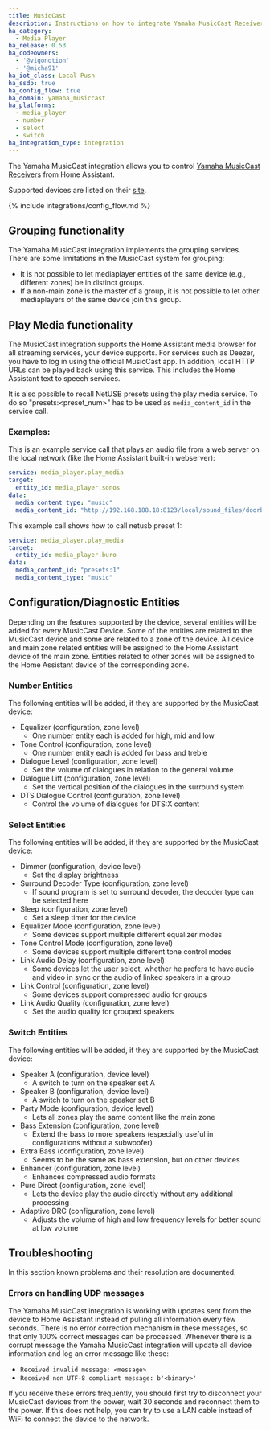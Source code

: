 ```yaml
---
title: MusicCast
description: Instructions on how to integrate Yamaha MusicCast Receivers into Home Assistant.
ha_category:
  - Media Player
ha_release: 0.53
ha_codeowners:
  - '@vigonotion'
  - '@micha91'
ha_iot_class: Local Push
ha_ssdp: true
ha_config_flow: true
ha_domain: yamaha_musiccast
ha_platforms:
  - media_player
  - number
  - select
  - switch
ha_integration_type: integration
---
```


The Yamaha MusicCast integration allows you to control [Yamaha MusicCast Receivers](https://usa.yamaha.com/products/audio_visual/musiccast/index.html) from Home Assistant.

Supported devices are listed on their [site](https://usa.yamaha.com/products/contents/audio_visual/musiccast/musiccast-compatiblity.html).

{% include integrations/config_flow.md %}

## Grouping functionality

The Yamaha MusicCast integration implements the grouping services. There are some limitations in the MusicCast system for grouping:

- It is not possible to let mediaplayer entities of the same device (e.g., different zones) be in distinct groups.
- If a non-main zone is the master of a group, it is not possible to let other mediaplayers of the same device join this group.

## Play Media functionality

The MusicCast integration supports the Home Assistant media browser for all streaming services, your device supports. For services such as Deezer, you have to log in using the official MusicCast app. In addition, local HTTP URLs can be played back using this service. This includes the Home Assistant text to speech services.

It is also possible to recall NetUSB presets using the play media service. To do so "presets:<preset_num>" has to be used as `media_content_id` in the service call.

### Examples:

This is an example service call that plays an audio file from a web server on the local network (like the Home Assistant built-in webserver):

```yaml
service: media_player.play_media
target:
  entity_id: media_player.sonos
data:
  media_content_type: "music"
  media_content_id: "http://192.168.188.18:8123/local/sound_files/doorbell-front.mp3"
```

This example call shows how to call netusb preset 1:

```yaml
service: media_player.play_media
target:
  entity_id: media_player.buro
data:
  media_content_id: "presets:1"
  media_content_type: "music"
```

## Configuration/Diagnostic Entities

Depending on the features supported by the device, several entities will be added for every MusicCast Device. Some of the entities are related to the MusicCast device and some are related to a zone of the device. All device and main zone related entities will be assigned to the Home Assistant device of the main zone. Entities related to other zones will be assigned to the Home Assistant device of the corresponding zone.

### Number Entities

The following entities will be added, if they are supported by the MusicCast device:
- Equalizer (configuration, zone level)
  - One number entity each is added for high, mid and low
- Tone Control (configuration, zone level)
  - One number entity each is added for bass and treble
- Dialogue Level (configuration, zone level)
  - Set the volume of dialogues in relation to the general volume
- Dialogue Lift (configuration, zone level)
  - Set the vertical position of the dialogues in the surround system
- DTS Dialogue Control (configuration, zone level)
  - Control the volume of dialogues for DTS:X content

### Select Entities
The following entities will be added, if they are supported by the MusicCast device:
- Dimmer (configuration, device level)
  - Set the display brightness
- Surround Decoder Type (configuration, zone level)
  - If sound program is set to surround decoder, the decoder type can be selected here
- Sleep (configuration, zone level)
  - Set a sleep timer for the device
- Equalizer Mode (configuration, zone level)
  - Some devices support multiple different equalizer modes
- Tone Control Mode (configuration, zone level)
  - Some devices support multiple different tone control modes
- Link Audio Delay (configuration, zone level)
  - Some devices let the user select, whether he prefers to have audio and video in sync or the audio of linked speakers in a group
- Link Control (configuration, zone level)
  - Some devices support compressed audio for groups
- Link Audio Quality (configuration, zone level)
  - Set the audio quality for grouped speakers

### Switch Entities
The following entities will be added, if they are supported by the MusicCast device:
- Speaker A (configuration, device level)
  - A switch to turn on the speaker set A
- Speaker B (configuration, device level)
  - A switch to turn on the speaker set B
- Party Mode (configuration, device level)
  - Lets all zones play the same content like the main zone
- Bass Extension (configuration, zone level)
  - Extend the bass to more speakers (especially useful in configurations without a subwoofer)
- Extra Bass (configuration, zone level)
  - Seems to be the same as bass extension, but on other devices
- Enhancer (configuration, zone level)
  - Enhances compressed audio formats
- Pure Direct (configuration, zone level)
  - Lets the device play the audio directly without any additional processing
- Adaptive DRC (configuration, zone level)
  - Adjusts the volume of high and low frequency levels for better sound at low volume

## Troubleshooting

In this section known problems and their resolution are documented.

### Errors on handling UDP messages

The Yamaha MusicCast integration is working with updates sent from the device to Home Assistant instead of pulling all information every few seconds. There is no error correction mechanism in these messages, so that only 100% correct messages can be processed. Whenever there is a corrupt message the Yamaha MusicCast integration will update all device information and log an error message like these:
* `Received invalid message: <message>`
* `Received non UTF-8 compliant message: b'<binary>'`

If you receive these errors frequently, you should first try to disconnect your MusicCast devices from the power, wait 30 seconds and reconnect them to the power. If this does not help, you can try to use a LAN cable instead of WiFi to connect the device to the network.
